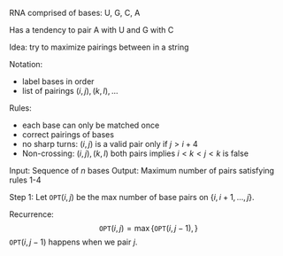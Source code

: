 RNA comprised of bases: U, G, C, A

Has a tendency to pair A with U and G with C

Idea: try to maximize pairings between in a string

Notation: 
- label bases in order
- list of pairings $(i,j),(k,l),...$

Rules:
- each base can only be matched once
- correct pairings of bases
- no sharp turns: $(i,j)$ is a valid pair only if $j>i+4$
- Non-crossing: $(i,j),(k,l)$ both pairs implies $i<k<j<k$ is false

Input: Sequence of $n$ bases
Output: Maximum number of pairs satisfying rules 1-4

Step 1: Let $\texttt{OPT}(i,j)$ be the max number of base pairs on $\{i,i+1,\ldots,j\}$.

Recurrence: $$\texttt{OPT}(i,j)=\max\{\texttt{OPT}(i,j-1),\}$$
$\texttt{OPT}(i,j-1)$ happens when we pair $j$. 
